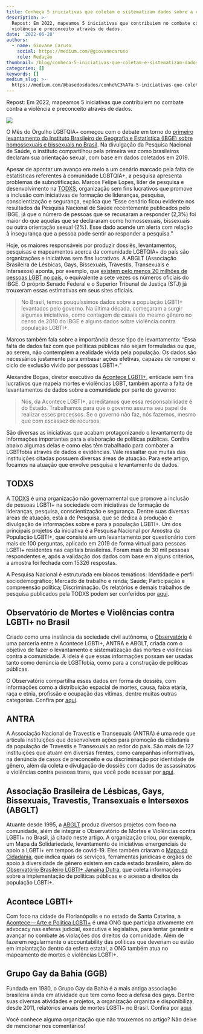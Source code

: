 ```yaml
---
title: Conheça 5 iniciativas que coletam e sistematizam dados sobre a comunidade 🌈
description: >-
  Repost: Em 2022, mapeamos 5 iniciativas que contribuiem no combate contra a
  violência e preconceito através de dados.
date: '2022-06-28'
authors:
  - name: Giovane Caruso
    social: https://medium.com/@giovanecaruso
    role: Redação
thumbnail: /blog/conheca-5-iniciativas-que-coletam-e-sistematizam-dados-sobre-a-comunidade/image_0.jpg
categories: []
keywords: []
medium_slug: >-
  https://medium.com/@basedosdados/conhe%C3%A7a-5-iniciativas-que-coletam-e-sistematizam-dados-sobre-a-comunidade-08b71616cb76
---
```


Repost: Em 2022, mapeamos 5 iniciativas que contribuiem no combate contra a violência e preconceito através de dados.

<Image src="/blog/conheca-5-iniciativas-que-coletam-e-sistematizam-dados-sobre-a-comunidade/image_0.jpg" caption="Photo by [Alexander Grey](https://unsplash.com/@sharonmccutcheon) on [Unsplash](https://unsplash.com)"/>

O Mês do Orgulho LGBTQIA+ começou com o debate em torno do [primeiro levantamento do Instituto Brasileiro de Geografia e Estatística (IBGE) sobre homossexuais e bissexuais no Brasil](https://g1.globo.com/jornal-nacional/noticia/2022/05/25/ibge-divulga-primeiro-levantamento-sobre-homossexuais-e-bissexuais-no-brasil.ghtml). Na divulgação da Pesquisa Nacional de Saúde, o instituto compartilhou pela primeira vez como brasileiros declaram sua orientação sexual, com base em dados coletados em 2019.

Apesar de apontar um avanço em meio a um cenário marcado pela falta de estatísticas referentes à comunidade LGBTQIA+, a pesquisa apresenta problemas de subnotificação. Marcos Felipe Lopes, líder de pesquisa e desenvolvimento na [TODXS](https://www.todxs.org/), organização sem fins lucrativos que promove a inclusão com iniciativas de formação de lideranças, pesquisa, conscientização e segurança, explica que “Esse cenário ficou evidente nos resultados da Pesquisa Nacional de Saúde recentemente publicados pelo IBGE, já que o número de pessoas que se recusaram a responder (2,3%) foi maior do que aquelas que se declararam como homossexuais, bissexuais ou outra orientação sexual (2%). Esse dado acende um alerta com relação à insegurança que a pessoa pode sentir ao responder a pesquisa.”

Hoje, os maiores responsáveis por produzir dossiês, levantamentos, pesquisas e mapeamentos acerca da comunidade LGBTQIA+ do país são organizações e iniciativas sem fins lucrativos. A ABGLT (Associação Brasileira de Lésbicas, Gays, Bissexuais, Travestis, Transexuais e Intersexos) aponta, por exemplo, que [existem pelo menos 20 milhões de pessoas LGBT no país](https://www.politize.com.br/lgbtfobia-brasil-fatos-numeros-polemicas/), o equivalente a sete vezes os números oficiais do IBGE. O próprio Senado Federal e o Superior Tribunal de Justiça (STJ) já trouxeram essas estimativas em seus sites oficiais.

<Blockquote>
No Brasil, temos pouquíssimos dados sobre a população LGBTI+ levantados pelo governo. Na última década, começaram a surgir algumas iniciativas, como contagem de casais do mesmo gênero no censo de 2010 do IBGE e alguns dados sobre violência contra população LGBTI+.
</Blockquote>

Marcos também fala sobre a importância desse tipo de levantamento: “Essa falta de dados faz com que políticas públicas não sejam formuladas ou que, ao serem, não contemplem a realidade vivida pela população. Os dados são necessários justamente para embasar ações efetivas, capazes de romper o ciclo de exclusão vivido por pessoas LGBTI+.”

Alexandre Bogas, diretor executivo da [Acontece LGBTI+](https://acontecelgbti.org/), entidade sem fins lucrativos que mapeia mortes e violências LGBT, também aponta a falta de levantamentos de dados sobre a comunidade por parte do governo:

<Blockquote>
Nós, da Acontece LGBTI+, acreditamos que essa responsabilidade é do Estado. Trabalhamos para que o governo assuma seu papel de realizar esses processos. Se o governo não faz, nós fazemos, mesmo que com escassez de recursos.
</Blockquote>

São diversas as iniciativas que acabam protagonizando o levantamento de informações importantes para a elaboração de políticas públicas. Confira abaixo algumas delas e como elas têm trabalhado para combater a LGBTfobia através de dados e evidências. Vale ressaltar que muitas das instituições citadas possuem diversas áreas de atuação. Para este artigo, focamos na atuação que envolve pesquisa e levantamento de dados.

## TODXS

A [TODXS](https://www.todxs.org/) é uma organização não governamental que promove a inclusão de pessoas LGBTI+ na sociedade com iniciativas de formação de lideranças, pesquisa, conscientização e segurança. Dentre suas diversas áreas de atuação, está a de Pesquisa, que se dedica à produção e divulgação de informações sobre e para a população LGBTI+. Um dos principais projetos da iniciativa é a Pesquisa Nacional por Amostra da População LGBTI+, que consiste em um levantamento por questionário com mais de 100 perguntas, aplicado em 2019 de forma virtual para pessoas LGBTI+ residentes nas capitais brasileiras. Foram mais de 30 mil pessoas respondentes e, após a validação dos dados com base em alguns critérios, a amostra foi fechada com 15326 respostas.

A Pesquisa Nacional é estruturada em blocos temáticos: Identidade e perfil sociodemográfico; Mercado de trabalho e renda; Saúde; Participação e compreensão política; Discriminação. Os relatórios e demais trabalhos de pesquisa publicados pela TODXS podem ser conferidos por [aqui](https://www.todxs.org/biblioteca/).

## Observatório de Mortes e Violências contra LGBTI+ no Brasil

Criado como uma instância da sociedade civil autônoma, o [Observatório](https://observatoriomorteseviolenciaslgbtibrasil.org/) é uma parceria entre a Acontece LGBTI+, ANTRA e ABGLT, criada com o objetivo de fazer o levantamento e sistematização das mortes e violências contra a comunidade. A ideia é que essas informações possam ser usadas tanto como denúncia de LGBTfobia, como para a construção de políticas públicas.

O Observatório compartilha esses dados em forma de dossiês, com informações como a distribuição espacial de mortes, causa, faixa etária, raça e etnia, profissão e ocupação das vítimas, dentre muitas outras categorias. Confira por [aqui](https://observatoriomorteseviolenciaslgbtibrasil.org/todos-dossies/mortes-lgbt-brasil/).

## ANTRA

A Associação Nacional de Travestis e Transexuais (ANTRA) é uma rede que articula instituições que desenvolvem ações para promoção da cidadania da população de Travestis e Transexuais ao redor do país. São mais de 127 instituições que atuam em diversas frentes, como campanhas informativas, na denúncia de casos de preconceito e ou discriminação por identidade de gênero, além da coleta e divulgação de dossiês com dados de assassinatos e violências contra pessoas trans, que você pode acessar por [aqui](https://antrabrasil.org/assassinatos/).

## Associação Brasileira de Lésbicas, Gays, Bissexuais, Travestis, Transexuais e Intersexos (ABGLT)

Atuante desde 1995, a [ABGLT](https://www.abglt.org/) produz diversos projetos com foco na comunidade, além de integrar o Observatório de Mortes e Violências contra LGBTI+ no Brasil, já citado neste artigo. A organização criou, por exemplo, um Mapa da Solidariedade, levantamento de iniciativas emergenciais de apoio a LGBTI+ em tempos de covid-19. Eles também criaram o [Mapa da Cidadania](https://www.abglt.org/mapa-da-cidadania), que indica quais os serviços, ferramentas jurídicas e órgãos de apoio à diversidade de gênero existem em cada estado brasileiro, além do [Observatório Brasileiro LGBTI+ Janaína Dutra](https://www.abglt.org/observatorio), que coleta informações sobre a implementação de políticas públicas e o acesso a direitos da população LGBTI+.

## Acontece LGBTI+

Com foco na cidade de Florianópolis e no estado de Santa Catarina, a [Acontece — Arte e Política LGBTI+](https://acontecelgbti.org/) é uma ONG que participa ativamente em advocacy nas esferas judicial, executiva e legislativa, para tentar garantir e avançar no combate às violações dos direitos da comunidade. Além de fazerem regularmente o accountability das políticas que deveriam ou estão em implantação dentro da esfera estatal, a ONG também atua no mapeamento de mortes e violências LGBTI+.

## Grupo Gay da Bahia (GGB)

Fundada em 1980, o Grupo Gay da Bahia é a mais antiga associação brasileira ainda em atividade que tem como foco a defesa dos gays. Dentre suas diversas atividades e projetos, a organização organiza e disponibiliza, desde 2011, relatórios anuais de mortes LGBTI+ no Brasil. Confira por [aqui](https://grupogaydabahia.com/relatorios-anuais-de-morte-de-lgbti/).

Você conhece alguma organização que não trouxemos no artigo? Não deixe de mencionar nos comentários!

